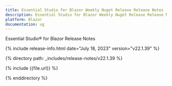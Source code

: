 ```yaml
---
title: Essential Studio for Blazor Weekly Nuget Release Release Notes  
description: Essential Studio for Blazor Weekly Nuget Release Release Notes 
platform: Blazor
documentation: ug
---
```


Essential Studio&reg; for  Blazor  Release Notes  

{% include release-info.html date="July 18, 2023"   version="v22.1.39" %} 

{% directory path: _includes/release-notes/v22.1.39 %}

{% include {{file.url}} %}

{% enddirectory %}

